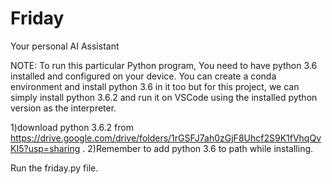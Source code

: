 # Friday

Your personal AI Assistant

NOTE: To run this particular Python program, You need to have python 3.6 installed and configured on your device. You can create a conda environment and install python 3.6 in it too but for this project, we can simply install python 3.6.2 and run it on VSCode using the installed python version as the interpreter.

1)download python 3.6.2 from https://drive.google.com/drive/folders/1rGSFJ7ah0zGjF8Uhcf2S9K1fVhqQvKI5?usp=sharing .
2)Remember to add python 3.6 to path while installing.

Run the friday.py file.
